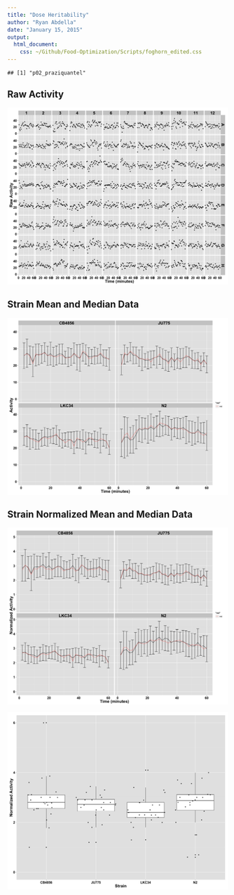 ```yaml
---
title: "Dose Heritability"
author: "Ryan Abdella"
date: "January 15, 2015"
output:
  html_document:
    css: ~/Github/Food-Optimization/Scripts/foghorn_edited.css
---
```




```
## [1] "p02_praziquantel"
```



## Raw Activity ##

![plot of chunk Raw](./Data/Processed/p02_praziquantel/p02_praziquantel_Raw-1.png) 







## Strain Mean and Median Data ##

![plot of chunk Strain_Mean_Median](./Data/Processed/p02_praziquantel/p02_praziquantel_Strain_Mean_Median-1.png) 

## Strain Normalized Mean and Median Data ##

![plot of chunk Strain_Norm_Mean_Median](./Data/Processed/p02_praziquantel/p02_praziquantel_Strain_Norm_Mean_Median-1.png) 

![plot of chunk Strain_Variability](./Data/Processed/p02_praziquantel/p02_praziquantel_Strain_Variability-1.png) 

